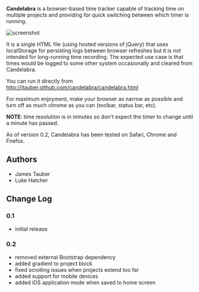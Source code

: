 **Candelabra** is a browser-based time tracker capable of tracking time on
multiple projects and providing for quick switching between which timer
is running.

![screenshot](http://jtauber.github.com/candelabra/screenshot.png)

It is a single HTML file (using hosted versions of jQuery)
that uses localStorage for persisting logs between browser refreshes but
it is not intended for long-running time recording. The expected use case
is that times would be logged to some other system occasionally and cleared
from Candelabra.

You can run it directly from http://jtauber.github.com/candelabra/candelabra.html

For maximum enjoyment, make your browser as narrow as possible and turn off
as much chrome as you can (toolbar, status bar, etc).

**NOTE**: time resolution is in minutes so don't expect the timer to change
until a minute has passed.

As of version 0.2, Candelabra has been tested on Safari, Chrome and Firefox.

## Authors

- James Tauber
- Luke Hatcher

## Change Log

### 0.1

- initial release

### 0.2

- removed external Bootstrap dependency
- added gradient to project block
- fixed scrolling issues when projects extend too far
- added support for mobile devices
- added iOS application mode when saved to home screen


